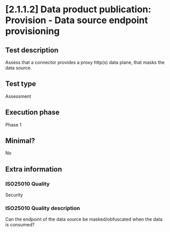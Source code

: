 
# [2.1.1.2] Data product publication: Provision - Data source endpoint provisioning
 
## Test description
Assess that a connector provides a proxy http(s) data plane, that masks the data source.
 
## Test type
Assessment
 
## Execution phase
Phase 1
 
## Minimal?
No
 
## Extra information
### ISO25010 Quality
Security
### ISO25010 Quality description
Can the endpoint of the data source be masked/obfuscated when the data is consumed?
    